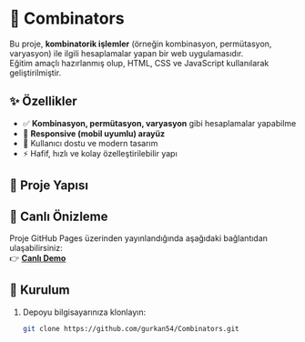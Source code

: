 # 🔢 Combinators

Bu proje, **kombinatorik işlemler** (örneğin kombinasyon, permütasyon, varyasyon) ile ilgili hesaplamalar yapan bir web uygulamasıdır.  
Eğitim amaçlı hazırlanmış olup, HTML, CSS ve JavaScript kullanılarak geliştirilmiştir.

## ✨ Özellikler
- ✅ **Kombinasyon, permütasyon, varyasyon** gibi hesaplamalar yapabilme
- 📱 **Responsive (mobil uyumlu) arayüz**
- 🎨 Kullanıcı dostu ve modern tasarım
- ⚡ Hafif, hızlı ve kolay özelleştirilebilir yapı

## 📂 Proje Yapısı

## 🚀 Canlı Önizleme
Proje GitHub Pages üzerinden yayınlandığında aşağıdaki bağlantıdan ulaşabilirsiniz:  
👉 [**Canlı Demo**](https://gurkan54.github.io/Combinators/) 

## 🔧 Kurulum
1. Depoyu bilgisayarınıza klonlayın:
   ```bash
   git clone https://github.com/gurkan54/Combinators.git
